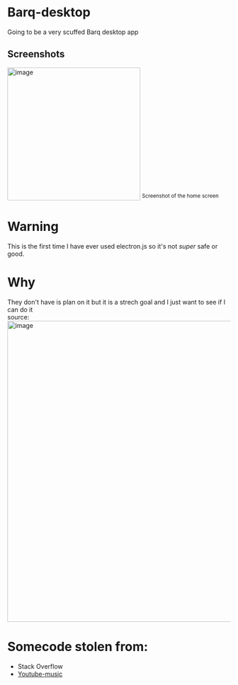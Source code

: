 # Barq-desktop
Going to be a very scuffed Barq desktop app
## Screenshots
<img width="300" alt="image" src="https://user-images.githubusercontent.com/22648256/168457391-6e3b0d46-df1b-414f-8ecd-40a960361a3e.png">
<sup>Screenshot of the home screen</sup>
 
# Warning
This is the first time I have ever used electron.js so it's not _super_ safe or good.
# Why
They don't have is plan on it but it is a strech goal and I just want to see if I can do it<br>
source: <br>
<a href="https://feedback.barq.social/feedback/16312"><img width="680" alt="image" src="https://user-images.githubusercontent.com/22648256/168452719-bd1e45e4-1cf4-460d-903e-76ae29496209.png"></a>
# Somecode stolen from:
* Stack Overflow
* [Youtube-music](https://github.com/th-ch/youtube-music/)
